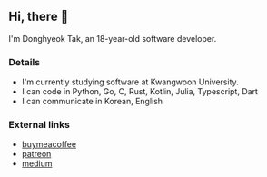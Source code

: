 ## Hi, there 👋
I'm Donghyeok Tak, an 18-year-old software developer.

### Details
- I'm currently studying software at Kwangwoon University.
- I can code in Python, Go, C, Rust, Kotlin, Julia, Typescript, Dart
- I can communicate in Korean, English

### External links
- [buymeacoffee](https://www.buymeacoffee.com/tdh8316)
- [patreon](https://www.patreon.com/tdh8316)
- [medium](https://medium.com/@tdh8316)

